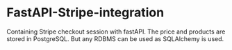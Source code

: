 # FastAPI-Stripe-integration
Containing Stripe checkout session with fastAPI. The price and products are stored in PostgreSQL. But any RDBMS can be used  as SQLAlchemy is used.
